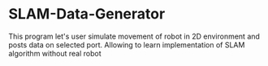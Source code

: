 # SLAM-Data-Generator
This program let's user simulate movement of robot in 2D environment and posts data on selected port. Allowing to learn implementation of SLAM algorithm without real robot
